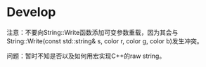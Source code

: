 # Develop

注意：不要向String::Write函数添加可变参数重载，因为其会与String::Write(const std::string& s, color r, color g, color b)发生冲突。

问题：暂时不知是否以及如何用宏实现C++的raw string。